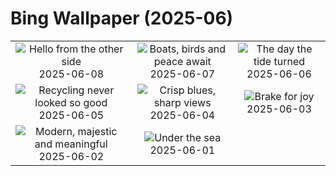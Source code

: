 # Bing Wallpaper (2025-06)

|  |  |  |
|:---:|:---:|:---:|
| ![](https://www.bing.com/th?id=OHR.StellarSeaLions_EN-IN8181624578_400x240.jpg "Hello from the other side") 2025-06-08 | ![](https://www.bing.com/th?id=OHR.GadisarLake_EN-IN3675528422_400x240.jpg "Boats, birds and peace await") 2025-06-07 | ![](https://www.bing.com/th?id=OHR.NormandyBeach_EN-IN8071256992_400x240.jpg "The day the tide turned") 2025-06-06 |
| ![](https://www.bing.com/th?id=OHR.OlivaresMural_EN-IN7947697438_400x240.jpg "Recycling never looked so good") 2025-06-05 | ![](https://www.bing.com/th?id=OHR.CalaLuna_EN-IN7826704026_400x240.jpg "Crisp blues, sharp views") 2025-06-04 | ![](https://www.bing.com/th?id=OHR.BicyclesUtrecht_EN-IN7690250347_400x240.jpg "Brake for joy") 2025-06-03 |
| ![](https://www.bing.com/th?id=OHR.NewSecretariat_EN-IN9926784114_400x240.jpg "Modern, majestic and meaningful") 2025-06-02 | ![](https://www.bing.com/th?id=OHR.GrandeTerreReef_EN-IN3346781319_400x240.jpg "Under the sea") 2025-06-01 |  |
